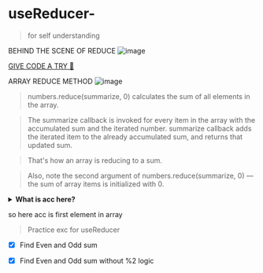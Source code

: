 # useReducer-

> for self understanding

BEHIND  THE SCENE OF REDUCE
![image](https://user-images.githubusercontent.com/56559378/164282878-4604ebd0-4290-4d25-b100-547e5d5901fe.png)

[GIVE CODE A TRY  🚀](https://jsfiddle.net/anjali1102/rhx7m68c/1/) 

ARRAY REDUCE METHOD
![image](https://user-images.githubusercontent.com/56559378/164284121-a43094cd-a8b0-43d2-b09a-794d3ea3124f.png)



> numbers.reduce(summarize, 0) calculates the sum of all elements in the array.

> The summarize callback is invoked for every item in the array with the accumulated sum and the iterated number. summarize callback adds the iterated item to the already accumulated sum, and returns that updated sum.

> That's how an array is reducing to a sum.

> Also, note the second argument of numbers.reduce(summarize, 0) — the sum of array items is initialized with 0.


<details>
<summary><b>What is acc here? </b></summary>
<p>

const numList = [1, 3, 55, 22, 44]

function oddAndEvenSumReducer(acc, value) {
    return acc
}

oddAndEvenSumReducer=numList.reduce(oddAndEvenSumReducer)

console.log(oddAndEvenSumReducer)

</p>
</details>

so here acc is first element in array




>Practice exc for useReducer

- [x] Find Even and Odd sum
- [x] Find Even and Odd sum without %2 logic

